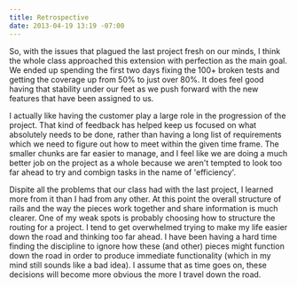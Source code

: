 ```yaml
---
title: Retrospective
date: 2013-04-19 13:19 -07:00
---
```


So, with the issues that plagued the last project fresh on our minds, I think the whole class approached this extension with perfection as the main goal.  We ended up spending the first two days fixing the 100+ broken tests and getting the coverage up from 50% to just over 80%.  It does feel good having that stability under our feet as we push forward with the new features that have been assigned to us.

I actually like having the customer play a large role in the progression of the project.  That kind of feedback has helped keep us focused on what absolutely needs to be done, rather than having a long list of requirements which we need to figure out how to meet within the given time frame.  The smaller chunks are far easier to manage, and I feel like we are doing a much better job on the project as a whole because we aren't tempted to look too far ahead to try and combign tasks in the name of 'efficiency'.

Dispite all the problems that our class had with the last project, I learned more from it than I had from any other.  At this point the overall structure of rails and the way the pieces work together and share information is much clearer.  One of my weak spots is probably choosing how to structure the routing for a project.  I tend to get overwhelmed trying to make my life easier down the road and thinking too far ahead.  I have been having a hard time finding the discipline to ignore how these (and other) pieces might function down the road in order to produce immediate functionality (which in my mind still sounds like a bad idea).  I assume that as time goes on, these decisions will become more obvious the more I travel down the road.
